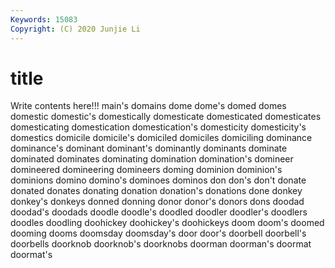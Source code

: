 ```yaml
---
Keywords: 15083
Copyright: (C) 2020 Junjie Li
---
```


# title

Write contents here!!!
main's 
domains 
dome 
dome's 
domed 
domes 
domestic 
domestic's
domestically 
domesticate 
domesticated 
domesticates 
domesticating 
domestication 
domestication's 
domesticity 
domesticity's 
domestics
domicile 
domicile's 
domiciled 
domiciles 
domiciling 
dominance 
dominance's 
dominant 
dominant's 
dominantly
dominants 
dominate 
dominated 
dominates 
dominating 
domination 
domination's 
domineer 
domineered 
domineering
domineers 
doming 
dominion 
dominion's 
dominions 
domino 
domino's 
dominoes 
dominos 
don
don's 
don't 
donate 
donated 
donates 
donating 
donation 
donation's 
donations 
done
donkey 
donkey's 
donkeys 
donned 
donning 
donor 
donor's 
donors 
dons 
doodad
doodad's 
doodads 
doodle 
doodle's 
doodled 
doodler 
doodler's 
doodlers 
doodles 
doodling
doohickey 
doohickey's 
doohickeys 
doom 
doom's 
doomed 
dooming 
dooms 
doomsday 
doomsday's
door 
door's 
doorbell 
doorbell's 
doorbells 
doorknob 
doorknob's 
doorknobs 
doorman 
doorman's
doormat 
doormat's 
